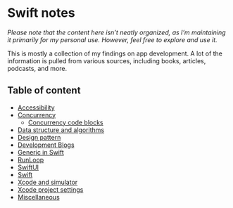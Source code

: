 # Swift notes

_Please note that the content here isn’t neatly organized, as I’m maintaining it
primarily for my personal use. However, feel free to explore and use it._

This is mostly a collection of my findings on app development. A lot of the
information is pulled from various sources, including books, articles, podcasts,
and more.

## Table of content

- [Accessibility](accessibility.md)
- [Concurrency](concurrency.md)
  - [Concurrency code blocks](concurrency-code-blocks.md)
- [Data structure and algorithms](data-structure.md)
- [Design pattern](design-pattern.md)
- [Development Blogs](development-blogs.md)
- [Generic in Swift](generic.md)
- [RunLoop](RunLoop.md)
- [SwiftUI](SwiftUI.md)
- [Swift](Swift.md)
- [Xcode and simulator](xcode-and-simulator.md)
- [Xcode project settings](xcode-project-settings.md)
- [Miscellaneous](Miscellaneous.md)
